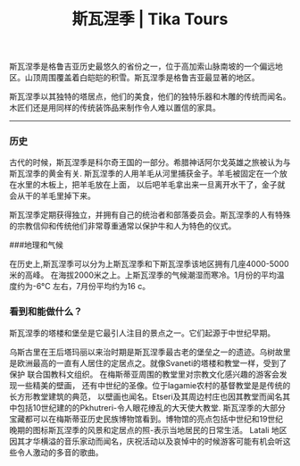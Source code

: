 ﻿---
language: zh
url: regions/svaneti
heading: 斯瓦涅季
title: 斯瓦涅季 | Tika Tours
country_id: 1
imggrp_id: 19
gallery_id: 19
template: regions
name: 斯瓦涅季
rank: 13
short_descr: Svaneti, one of the most ancient historical provinces of Georgia, is located on the southern slopes of the Caucasus.
latitude: 43.12715938060467
longitude: 42.47387004238283
formatted_address: Svaneti, Georgia
image_path: /library/regions/svaneti1.jpg
---
<div class="row content-row"><!-- 1192 (1)-->

</div>

<div class="row content-row"><!-- 1193 (2)-->
<div class="col-xs-12 col-sm-6 col-md-6"><!-- 1586 -->

斯瓦涅季是格鲁吉亚历史最悠久的省份之一，位于高加索山脉南坡的一个偏远地区。山顶周围覆盖着白皑皑的积雪。斯瓦涅季是格鲁吉亚最显著的地区。
</div>

<div class="col-xs-12 col-sm-6 col-md-6"><!-- 1587 -->

斯瓦涅季以其独特的塔居点，他们的美食，他们的独特乐器和木雕的传统而闻名。木匠们还是用同样的传统装饰品来制作令人难以置信的家具。
</div>

</div>

<div class="row content-row"><!-- 1194 (3)-->
<div class="col-xs-12"><!-- 1588 -->

* * *

</div>

</div>

<div class="row content-row"><!-- 1195 (4)-->
<div class="col-xs-12 col-sm-6 col-md-6"><!-- 1589 -->

### 历史


古代的时候，斯瓦涅季是科尔奇王国的一部分。希腊神话阿尔戈英雄之旅被认为与斯瓦涅季的黄金有关.
斯瓦涅季的人用羊毛从河里捕获金子。羊毛被固定在一个放在水里的木板上，把羊毛放在上面， 以后吧羊毛拿出来一旦离开水干了，金子就会从干的羊毛里掉下来。

斯瓦涅季定期获得独立，并拥有自己的统治者和部落委员会。斯瓦涅季的人有特殊的宗教信仰和传统他们非常尊重通常以保护牛和人为特色的仪式。



###地理和气候


在历史上,斯瓦涅季可以分为上斯瓦涅季和下斯瓦涅季该地区拥有几座4000-5000米的高峰。
在海拔2000米之上。上斯瓦涅季的气候潮湿而寒冷。1月份的平均温度约为-6°C 左右，7月份平均约为16 c。

</div>

<div class="col-xs-12 col-sm-6 col-md-6"><!-- 1590 -->

### 看到和能做什么？


斯瓦涅季的塔楼和堡垒是它最引人注目的景点之一。它们起源于中世纪早期。

乌斯古里在王后塔玛丽以来治时期是斯瓦涅季最古老的堡垒之一的遗迹。乌树故里是欧洲最高的一直有人居住的定居点之。就像Svaneti的塔楼和教堂一样，受到了保护
联合国教科文组织。
在梅斯蒂亚周围的教堂里对宗教文化感兴趣的游客会发现一些精美的壁画， 还有中世纪的圣像。位于lagamie农村的基督教堂是是传统的长方形教堂建筑的典范， 以壁画也闻名。Etseri及其周边村庄也因其教堂而闻名其中包括10世纪建的的Pkhutreri-令人眼花缭乱的大天使大教堂.
斯瓦涅季的大部分宝藏都可以在梅斯蒂亚历史民族博物馆看到。博物馆的亮点包括中世纪和19世纪晚期的图标斯瓦涅季的风景和定居点的照-表示当地居民的日常生活。
Latali 地区因其才华横溢的音乐家动而闻名，庆祝活动以及哀悼中的时候游客可能有机会听这些令人激动的多音的歌曲。

</div>

</div>

